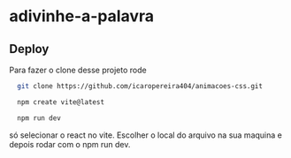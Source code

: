 # adivinhe-a-palavra


## Deploy

Para fazer o clone desse projeto rode

```bash
  git clone https://github.com/icaropereira404/animacoes-css.git

  npm create vite@latest

  npm run dev


```
só selecionar o react no vite. Escolher o local do arquivo na sua maquina e depois rodar com o npm run dev.
